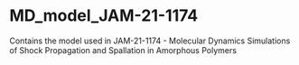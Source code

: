 # MD_model_JAM-21-1174
Contains the model used in JAM-21-1174 - Molecular Dynamics Simulations of Shock Propagation and Spallation in Amorphous Polymers
